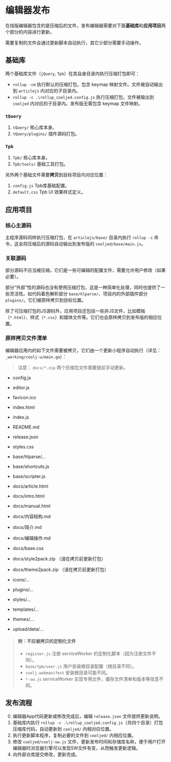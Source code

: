 # 编辑器发布

在线版编辑器包含的是压缩后的文件，发布编辑器需要对下面**基础库**和**应用项目**两个部分的内容进行更新。

需要复制的文件会通过更新脚本自动执行，其它少部分需要手动操作。


## 基础库

两个基础库文件（`jQuery`, `Tpb`）在其自身目录内执行压缩打包即可：

- `rollup -cm` 执行默认的压缩打包，包含 keymap 映射文件。文件被自动输出到 `articlejs` 内对应的子目录内。
- `rollup -c .\rollup_cooljed.config.js` 执行压缩打包，文件被输出到 `cooljed` 内对应的子目录内。发布版无需包含 keymap 文件映射。


### `tQuery`

1. `tQuery/` 核心库本身。
2. `tQuery/plugins/` 插件源码打包。


### `Tpb`

1. `Tpb/` 核心库本身。
2. `Tpb/tools/` 基础工具打包。

另外两个基础文件需要**拷贝**到目标项目内对应位置：

1. `config.js` Tpb库基础配置。
2. `default.css` Tpb UI 效果样式定义。


## 应用项目

### 核心主源码

主程序源码同样执行压缩打包，在 `articlejs/base/` 目录内执行 `rollup -c` 命令，这会将压缩后的源码自动输出到发布版的 `cooljed/base/main.js`。


### 关联源码

部分源码不应当被压缩，它们是一些可编辑的配置文件，需要允许用户修改（如果必要）。

部分“外部”性的源码也没有使用压缩打包，这是一种简单化处理，同时也提供了一些灵活性。如代码着色解析部分 `base/hlparse/`、项目内的外部插件部分 `plugins/`。它们被原样拷贝到目标位置。

除了可压缩打包的JS源码外，应用项目还包括一些非JS文件，比如模板（`*.html`）、样式（`*.css`）和媒体文件等。它们也会原样拷贝到发布版的相应位置。


### 原样拷贝文件清单

编辑器应用内的如下文件需要被拷贝，它们由一个更新小程序自动执行（详见：`_working/coolj-u/main.go`）：

> 注意：
> `docs/*.zip` 两个压缩包文件需要提前手动更新。

- config.js
- editor.js
- favicon.ico
- index.html
- index.js
- README.md
- release.json
- styles.css

- base/hlparse/...
- base/shortcuts.js
- base/scripter.js

- docs/article.html
- docs/intro.html
- docs/manual.html
- docs/内容结构.md
- docs/简介.md
- docs/编辑操作.md
- docs/base.css
- docs/style2pack.zip （请在拷贝前更新打包）
- docs/theme2pack.zip （请在拷贝前更新打包）

- icons/...
- plugins/...
- styles/...
- templates/...
- themes/...
- upload/data/...


> #### 附：不应被拷贝的定制化文件
> 
> - `register.js` 注册 serviceWorker 的定制化脚本（因为注册文件不同）。
> - `base/tpb/user.js` 用户安装根目录配置（根目录不同）。
> - `coolj.webmanifest` 安装根目录可能不同。
> - `*-sw.js` serviceWorker 实现专用文件，缓存文件清单和版本等信息不同。



## 发布流程

0. 编辑器App代码更新或修改完成后，编辑 `release.json` 文件提供更新说明。
1. 基础库内执行 `rollup -c .\rollup_cooljed.config.js`（共四个目录）打包压缩库代码，自动更新到 `cooljed/` 内相对应位置。
2. 执行更新脚本程序，复制必要的文件到 `cooljed/` 内相应位置。
3. 修改 `cooljed/coolj-sw.js` 文件，更新发布时间和存储库名称，便于用户打开编辑器时浏览器引擎可以发现SW文件有变，从而触发更新逻辑。
4. 向外部仓库提交修改，更新完成。
